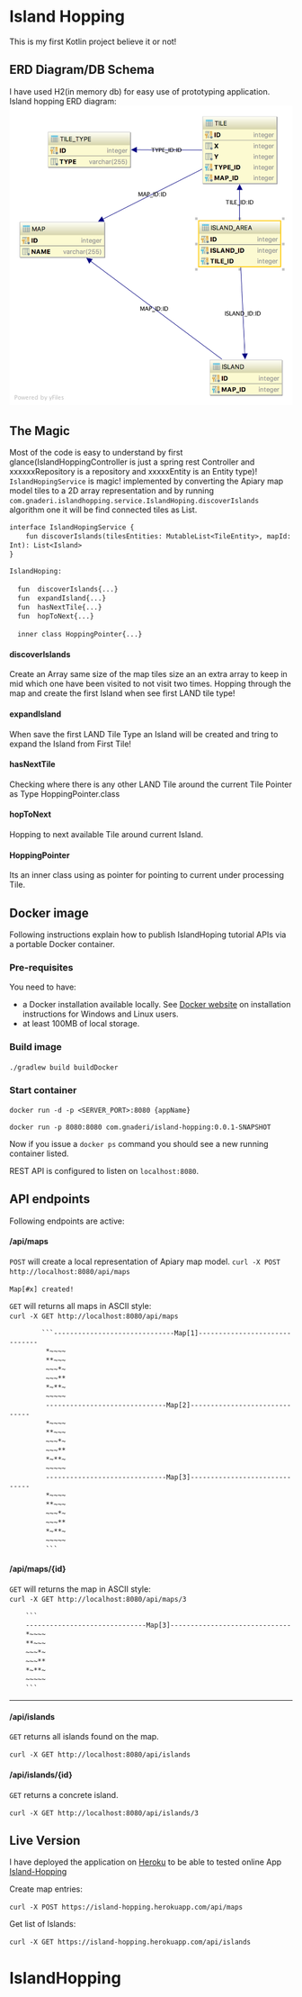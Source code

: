 # Island Hopping
This is my first  Kotlin project believe it or not!

## ERD Diagram/DB Schema

I have used H2(in memory db) for easy use of prototyping application.
Island hopping ERD diagram:
![Island_hopping_ERD](./src/main/resources/IslandHopping_ERD_Diagram.png)

## The Magic
Most of the code is easy to understand by first glance(IslandHoppingController is just a spring rest Controller and xxxxxxRepository is a repository and xxxxxEntity is an Entity type)!
```IslandHopingService``` is magic! implemented by converting the Apiary map model tiles to a 
2D array representation and by running ```com.gnaderi.islandhopping.service.IslandHoping.discoverIslands``` algorithm one it will be find connected tiles as List<Island>.


```
interface IslandHopingService {
    fun discoverIslands(tilesEntities: MutableList<TileEntity>, mapId: Int): List<Island>
}
```

```
IslandHoping:

  fun  discoverIslands{...}
  fun  expandIsland{...}
  fun  hasNextTile{...}
  fun  hopToNext{...}
  
  inner class HoppingPointer{...}

```
#### discoverIslands
Create an Array same size of the map tiles size an an extra array to keep in mid which one have been visited to not visit two times.
Hopping through the map and create the first Island when see first LAND tile type! 
#### expandIsland
When save the first LAND Tile Type an Island will be created and tring to expand the Island from First Tile!
#### hasNextTile
Checking where there is any other LAND Tile around the current Tile Pointer as Type HoppingPointer.class
#### hopToNext
Hopping to next available Tile around current Island. 
#### HoppingPointer
Its an inner class using as pointer for pointing to current under processing Tile.




## Docker image
Following instructions explain how to publish IslandHoping tutorial APIs via a portable Docker container.

### Pre-requisites
You need to have:
- a Docker installation available locally. See [Docker website](https://docs.docker.com/install/) on installation instructions for Windows and Linux users.
- at least 100MB of local storage.


### Build image
`./gradlew build buildDocker`


### Start container
`docker run -d -p <SERVER_PORT>:8080 {appName}`
```
docker run -p 8080:8080 com.gnaderi/island-hopping:0.0.1-SNAPSHOT
```
Now if you issue a `docker ps` command you should see a new running container listed.

REST API is configured to listen on ``localhost:8080``.

## API endpoints

Following endpoints are active:

#### /api/maps

``POST`` will create a local representation of Apiary map model.
`curl -X POST  http://localhost:8080/api/maps`

`Map[#x] created!`

``GET`` will returns all maps in ASCII style:  
`curl -X GET http://localhost:8080/api/maps`

            ```------------------------------Map[1]------------------------------
             *~~~~ 
             **~~~ 
             ~~~*~ 
             ~~~** 
             *~**~ 
             ~~~~~ 
             ------------------------------Map[2]------------------------------
             *~~~~ 
             **~~~ 
             ~~~*~ 
             ~~~** 
             *~**~ 
             ~~~~~ 
             ------------------------------Map[3]------------------------------
             *~~~~ 
             **~~~ 
             ~~~*~ 
             ~~~** 
             *~**~ 
             ~~~~~
             ```

#### /api/maps/{id}

``GET`` will returns the map in ASCII style:  
`curl -X GET http://localhost:8080/api/maps/3`
        
        ```
        ------------------------------Map[3]------------------------------
        *~~~~ 
        **~~~ 
        ~~~*~ 
        ~~~** 
        *~**~ 
        ~~~~~ 
        ```
----

#### /api/islands


``GET`` returns all islands found on the map.


```curl -X GET http://localhost:8080/api/islands``` 


#### /api/islands/{id}


``GET`` returns a concrete island.

```curl -X GET http://localhost:8080/api/islands/3```



## Live Version

I have deployed the application on [Heroku](https://www.heroku.com/home) to be able to tested online
App [Island-Hopping](https://island-hopping.herokuapp.com/api/islands)

Create map entries:

```curl -X POST https://island-hopping.herokuapp.com/api/maps```

Get list of Islands:

```curl -X GET https://island-hopping.herokuapp.com/api/islands```
# IslandHopping
